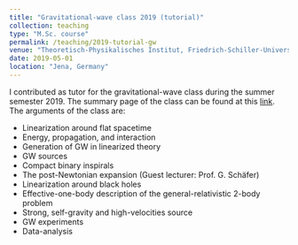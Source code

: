 ```yaml
---
title: "Gravitational-wave class 2019 (tutorial)"
collection: teaching
type: "M.Sc. course"
permalink: /teaching/2019-tutorial-gw
venue: "Theoretisch-Physikalisches Institut, Friedrich-Schiller-Universität Jena"
date: 2019-05-01
location: "Jena, Germany"
---
```


I contributed as tutor for the gravitational-wave class during the summer semester 2019. 
The summary page of the class can be found at this [link](http://sbernuzzi.gitpages.tpi.uni-jena.de/gw/index_SS2019.html). The arguments of the class are:
* Linearization around flat spacetime
* Energy, propagation, and interaction
* Generation of GW in linearized theory
* GW sources
* Compact binary inspirals
* The post-Newtonian expansion (Guest lecturer: Prof. G. Schäfer)
* Linearization around black holes
* Effective-one-body description of the general-relativistic 2-body problem
* Strong, self-gravity and high-velocities source
* GW experiments
* Data-analysis
